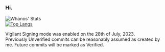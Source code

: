 ### Hi.


![Whanos' Stats](https://github-readme-stats-git-masterrstaa-rickstaa.vercel.app/api?username=whanos&show_icons=true&theme=synthwave)\
[![Top Langs](https://github-readme-stats-git-masterrstaa-rickstaa.vercel.app/api/top-langs/?username=whanos&hide=Dockerfile)](https://github.com/anuraghazra/github-readme-stats)

Vigilant Signing mode was enabled on the 28th of July, 2023.\
Previously Unverified commits can be reasonably assumed as created by me. Future commits will be marked as Verified.
